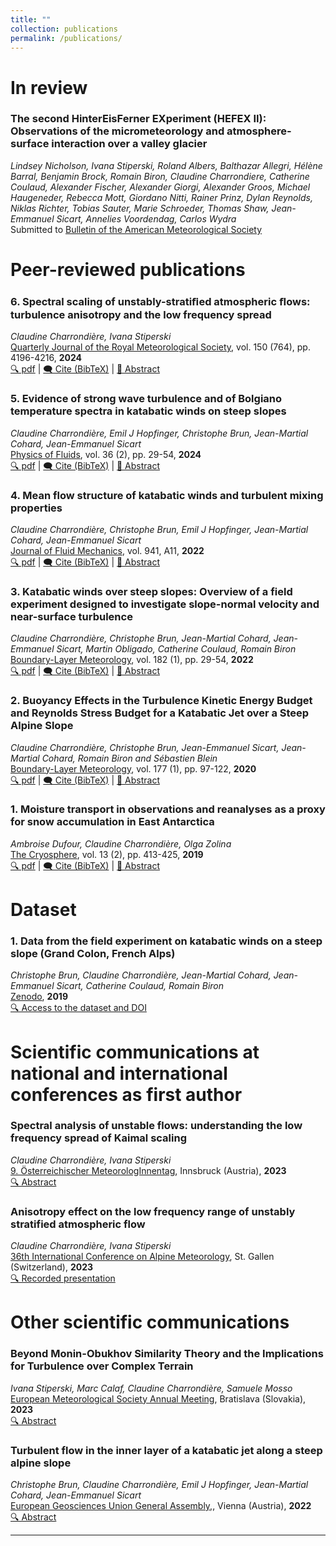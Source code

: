 ```yaml
---
title: ""
collection: publications
permalink: /publications/
---
```

# In review

### The second HinterEisFerner EXperiment (HEFEX II): Observations of the micrometeorology and atmosphere-surface interaction over a valley glacier
*Lindsey Nicholson, Ivana Stiperski, Roland Albers, Balthazar Allegri, Hélène Barral, Benjamin Brock, Romain Biron, Claudine Charrondiere, Catherine Coulaud, Alexander Fischer, Alexander Giorgi, Alexander Groos, Michael Haugeneder, Rebecca Mott, Giordano Nitti, Rainer Prinz, Dylan Reynolds, Niklas Richter, Tobias Sauter, Marie Schroeder, Thomas Shaw, Jean-Emmanuel Sicart, Annelies Voordendag, Carlos Wydra*  
Submitted to <ins>Bulletin of the American Meteorological Society</ins>

# Peer-reviewed publications

### 6. Spectral scaling of unstably-stratiﬁed atmospheric ﬂows: turbulence anisotropy and the low frequency spread
*Claudine Charrondière, Ivana Stiperski*  
<ins>Quarterly Journal of the Royal Meteorological Society</ins>, vol. 150 (764), pp. 4196-4216, **2024**  
[🔍 pdf](https://rmets.onlinelibrary.wiley.com/doi/pdfdirect/10.1002/qj.4811) | <a href="#" onclick="showBibTeX(event, 'bib6')">🗨️ Cite (BibTeX)</a> | <a href="#" onclick="showAbstract(event, 'abs6')">📄 Abstract</a>

<div id="bib6" style="display:none; position:fixed; top:20%; left:30%; width:40%; padding:20px; background:white; border:1px solid black; box-shadow: 2px 2px 10px rgba(0,0,0,0.5);">
  <strong>BibTeX Citation:</strong>
  <pre>@article{charrondiere2024spectral,
  title={Spectral scaling of unstably stratified atmospheric flows: Turbulence anisotropy and the low-frequency spread},
  author={Charrondi{\`e}re, Claudine and Stiperski, Ivana},
  journal={Quarterly Journal of the Royal Meteorological Society},
  volume={150},
  number={764},
  pages={4196--4216},
  year={2024},
  publisher={Wiley Online Library}
}
</pre>
  <button onclick="closePopup('bib6')">Close</button>
</div>

<div id="abs6" style="display:none; position:fixed; top:20%; left:30%; width:40%; padding:20px; background:white; border:1px solid black; box-shadow: 2px 2px 10px rgba(0,0,0,0.5);">
  <strong>Abstract:</strong>
  <p>The recent field measurements of katabatic winds on steep alpine slopes provide a unique database for theoretical analysis of the mean flow development and the determination of mixing properties. The theory is based on the depth-integrated momentum and heat equations and demonstrates an increase in mean velocity \(U\) with downstream distance \(x\) according to \(x^n\) \((n \leq 1/2)\). An equation for the mean wind velocity is established, expressing its dependency on the buoyancy flux, related to the heat flux to the ground, entrainment, and bottom friction. No ambient stratification, ambient wind, and constant ground surface temperature lead to \(U \sim x^{1/2}\), while constant heat flux to the ground leads to \(U \sim x^{1/3}\) and requires that the reduced gravity decreases as \(x^{-1/3}\). Stable ambient stratification \(N\) causes, in addition to small-amplitude mean flow oscillations, a decrease in reduced gravity with \(x\), in which case the assumption of constant surface heat flux along \(x\) is only an approximation. The turbulent fluxes are a function of the gradient Richardson number \(Ri\), with the ratio of turbulent diffusivity to viscosity \(K_h / K_m\) changing from nearly 1.4 to approximately 0.5 at \(Ri \approx 0.5\). A new mixing efficiency is introduced that includes turbulence kinetic energy production or consumption by along-slope turbulent buoyancy flux. It increases with \(Ri\) up to 0.25 at \(Ri \approx 0.5\) and then remains nearly constant. The measurements allowed us to determine the bottom drag coefficients and interfacial entrainment, with the ground surface heat flux being determined from the mean buoyancy flux.</p>
  <button onclick="closePopup('abs6')">Close</button>
</div>

### 5. Evidence of strong wave turbulence and of Bolgiano temperature spectra in katabatic winds on steep slopes
*Claudine Charrondière, Emil J Hopfinger, Christophe Brun, Jean-Martial Cohard, Jean-Emmanuel Sicart*  
<ins>Physics of Fluids</ins>, vol. 36 (2), pp. 29-54, **2024**  
[🔍 pdf](https://hal.science/hal-03350043/file/Charrondi%C3%A8re2022.pdf) | <a href="#" onclick="showBibTeX(event, 'bib5')">🗨️ Cite (BibTeX)</a> | <a href="#" onclick="showAbstract(event, 'abs5')">📄 Abstract</a>

<div id="bib5" style="display:none; position:fixed; top:20%; left:30%; width:40%; padding:20px; background:white; border:1px solid black; box-shadow: 2px 2px 10px rgba(0,0,0,0.5);">
  <strong>BibTeX Citation:</strong>
  <pre>@article{charrondiere2024evidence,
  title={Evidence of strong wave turbulence and of Bolgiano temperature spectra in katabatic winds on steep slopes},
  author={Charrondi{\`e}re, Claudine and Hopfinger, Emil J and Brun, Christophe and Cohard, J-M and Sicart, J-E},
  journal={Physics of Fluids},
  volume={36},
  number={2},
  year={2024},
  publisher={AIP Publishing}
}
</pre>
  <button onclick="closePopup('bib5')">Close</button>
</div>

<div id="abs5" style="display:none; position:fixed; top:20%; left:30%; width:40%; padding:20px; background:white; border:1px solid black; box-shadow: 2px 2px 10px rgba(0,0,0,0.5);">
  <strong>Abstract:</strong>
  <p>The katabatic winds on steep slopes investigated in the present study reveal a novel spectral behavior, observed in the outer part of the jet. At low wavenumbers, the one-dimensional (1D) velocity spectra show evidence of a \( k_x^{-1} \) range for the three components of the velocity vector: \( E_u(k_x) \), \( E_v(k_x) \), \( E_w(k_x) \) [as well as for the 1D temperature spectrum \( E_\theta(k_x) \propto k_x^{-1} \)]. This suggests the existence of strong wave turbulence. A necessary condition for strong wave turbulence to be manifest is that the flow direction wavenumber, \( k_\varphi \), extends to much lower values than the slope normal one, \( k_z \). This is satisfied in the present field experiment where wave energy is injected at wavenumber \( k_x = k_y = (N_a \sin \alpha) / \bar{u}_j \), while \( k_z \propto 1 / \Delta z \), with \( N_a \) the ambient stratification, \( \alpha \) the slope angle, \( \bar{u}_j \) the maximum wind velocity, and \( \Delta z \) the shear layer thickness of the jet. In the inertial range, the velocity spectra exhibit a power law \( k_x^{-5/3} \) over two decades, whereas the temperature-buoyancy spectra show evidence of a \( -7/5 \) slope in the buoyancy sub-range, followed by a \( -5/3 \) slope. The change in spectral slopes occurs at the Bolgiano scale \( L_B \) that is close to the Dougherty–Ozmidov scale \( L_OZ \). The high Reynolds number based on the Taylor micro-scale, \( Re_\lambda \sim 10^3 \), allows clear identification of the spectral laws.</p>
  <button onclick="closePopup('abs5')">Close</button>
</div>

### 4. Mean flow structure of katabatic winds and turbulent mixing properties
*Claudine Charrondière, Christophe Brun, Emil J Hopfinger, Jean-Martial Cohard, Jean-Emmanuel Sicart*  
<ins>Journal of Fluid Mechanics</ins>, vol. 941, A11, **2022**  
[🔍 pdf](https://hal.science/hal-03350043/file/Charrondi%C3%A8re2022.pdf) | <a href="#" onclick="showBibTeX(event, 'bib4')">🗨️ Cite (BibTeX)</a> | <a href="#" onclick="showAbstract(event, 'abs4')">📄 Abstract</a>

<div id="bib4" style="display:none; position:fixed; top:20%; left:30%; width:40%; padding:20px; background:white; border:1px solid black; box-shadow: 2px 2px 10px rgba(0,0,0,0.5);">
  <strong>BibTeX Citation:</strong>
  <pre>@article{charrondiere2022mean,
  title={Mean flow structure of katabatic winds and turbulent mixing properties},
  author={Charrondi{\`e}re, Claudine and Brun, Christophe and Hopfinger, Emil J and Cohard, Jean-Martial and Sicart, Jean-Emmanuel},
  journal={Journal of Fluid Mechanics},
  volume={941},
  pages={A11},
  year={2022},
  publisher={Cambridge University Press}
}
}</pre>
  <button onclick="closePopup('bib4')">Close</button>
</div>

<div id="abs4" style="display:none; position:fixed; top:20%; left:30%; width:40%; padding:20px; background:white; border:1px solid black; box-shadow: 2px 2px 10px rgba(0,0,0,0.5);">
  <strong>Abstract:</strong>
  <p></p>
  <button onclick="closePopup('abs4')">Close</button>
</div>


### 3. Katabatic winds over steep slopes: Overview of a field experiment designed to investigate slope-normal velocity and near-surface turbulence
*Claudine Charrondière, Christophe Brun, Jean-Martial Cohard, Jean-Emmanuel Sicart, Martin Obligado, Catherine Coulaud, Romain Biron*  
<ins>Boundary-Layer Meteorology</ins>, vol. 182 (1), pp. 29-54, **2022**  
[🔍 pdf](https://hal.science/hal-03350043/file/Charrondi%C3%A8re2022.pdf) | <a href="#" onclick="showBibTeX(event, 'bib3')">🗨️ Cite (BibTeX)</a> | <a href="#" onclick="showAbstract(event, 'abs3')">📄 Abstract</a>

<div id="bib3" style="display:none; position:fixed; top:20%; left:30%; width:40%; padding:20px; background:white; border:1px solid black; box-shadow: 2px 2px 10px rgba(0,0,0,0.5);">
  <strong>BibTeX Citation:</strong>
  <pre>@article{charrondiere2022katabatic,
  title={Katabatic winds over steep slopes: Overview of a field experiment designed to investigate slope-normal velocity and near-surface turbulence},
  author={Charrondi{\`e}re, Claudine and Brun, Christophe and Cohard, Jean-Martial and Sicart, Jean-Emmanuel and Obligado, Martin and Biron, Romain and Coulaud, Catherine and Guyard, H{\'e}l{\`e}ne},
  journal={Boundary-Layer Meteorology},
  volume={182},
  number={1},
  pages={29--54},
  year={2022},
  publisher={Springer}
}</pre>
  <button onclick="closePopup('bib3')">Close</button>
</div>

<div id="abs3" style="display:none; position:fixed; top:20%; left:30%; width:40%; padding:20px; background:white; border:1px solid black; box-shadow: 2px 2px 10px rgba(0,0,0,0.5);">
  <strong>Abstract:</strong>
  <p>We describe a new field campaign over a steep, snowy 30-degree alpine slope, designed to investigate three recurrent issues in experimental studies of steep-slope katabatic winds. (1) Entrainment is known to be present in katabatic jets and has been estimated at the interface between the jet and the boundary layer above it. However, to our knowledge, the slope-normal velocity component has never been measured in the katabatic jet. (2) It is hard to accurately measure turbulence in the first tens of centimeters above the surface using standard sonic anemometry due to the filtering effect of the long instrument path. The present field experiment used a three-dimensional multi-hole pitot-type probe with a high sampling frequency (1250 Hz) that was positioned as close to the surface as 3 cm. It provides three-dimensional mean velocity and Reynolds stress tensor from which dissipation can be estimated, as well as spectra for the turbulent quantities. Energy spectra reveal a well-developed inertial range and capture the inertial scales and some of the dissipative scales. (3) Measuring turbulence on a mast usually provides information about mean and turbulent quantities at certain discrete heights because the sensors are sparsely located inside the jet. We present the first measurements of well-developed katabatic flows where the full wind-speed and temperature profiles acquired, from tethered balloon are available at the location of the measurement mast, which comprises three-dimensional anemometry and thermometry.</p>
  <button onclick="closePopup('abs3')">Close</button>
</div>

### 2. Buoyancy Effects in the Turbulence Kinetic Energy Budget and Reynolds Stress Budget for a Katabatic Jet over a Steep Alpine Slope
*Claudine Charrondière, Christophe Brun, Jean-Emmanuel Sicart, Jean-Martial Cohard, Romain Biron and Sébastien Blein*  
<ins>Boundary-Layer Meteorology</ins>, vol. 177 (1), pp. 97-122, **2020**  
[🔍 pdf](https://hal.science/hal-03124731/document) | <a href="#" onclick="showBibTeX(event, 'bib2')">🗨️ Cite (BibTeX)</a> | <a href="#" onclick="showAbstract(event, 'abs2')">📄 Abstract</a>

<div id="bib2" style="display:none; position:fixed; top:20%; left:30%; width:40%; padding:20px; background:white; border:1px solid black; box-shadow: 2px 2px 10px rgba(0,0,0,0.5);">
  <strong>BibTeX Citation:</strong>
  <pre>@article{charrondiere2020buoyancy,
  title={Buoyancy effects in the turbulence kinetic energy budget and Reynolds stress budget for a katabatic jet over a steep alpine slope},
  author={Charrondi{\`e}re, Claudine and Brun, Christophe and Sicart, Jean-Emmanuel and Cohard, Jean-Martial and Biron, Romain and Blein, S{\'e}bastien},
  journal={Boundary-Layer Meteorology},
  volume={177},
  number={1},
  pages={97--122},
  year={2020},
  publisher={Springer}
}</pre>
  <button onclick="closePopup('bib2')">Close</button>
</div>

<div id="abs2" style="display:none; position:fixed; top:20%; left:30%; width:40%; padding:20px; background:white; border:1px solid black; box-shadow: 2px 2px 10px rgba(0,0,0,0.5);">
  <strong>Abstract:</strong>
  <p>Katabatic winds are very frequent but poorly understood or simulated over steep slopes. This study focuses on a katabatic jet above a steep alpine slope. We assess the buoyancy terms in both the turbulence kinetic energy (TKE) and the Reynolds shear-stress budget equations. We specifically focus on the contribution of the slope-normal and along-slope turbulent sensible heat fluxes to these terms. Four levels of measurements below and above the maximum wind-speed height enable analysis of the buoyancy effect along the vertical profile as follow: (i) buoyancy tends to destroy TKE, as expected in stable conditions, and the turbulent momentum flux in the inner-layer region of the jet below the maximum wind-speed height z j ; (ii) results also suggest buoyancy contributes to the production of TKE in the outer-layer shear region of the jet (well above z j ) while consumption of the turbulent momentum flux is observed in the same region; (iii) In the region around the maximum wind speed where mechanical shear production is marginal, buoyancy tends to destroy TKE and our results suggest it tends to increase the momentum flux. The present study also provides an analytical condition for the limit between production and consumption of the turbulent momentum flux due to buoyancy as a function of the slope angle, similar to the condition already proposed for TKE. We reintroduce the stress Richardson number, which is the equivalent of the flux Richardson number for the Reynolds shear-stress budget. We point out that the flux Richardson number and the stress Richardson number are complementary stability parameters for characterizing the katabatic flow apart from the region around the maximum wind-speed height.</p>
  <button onclick="closePopup('abs2')">Close</button>
</div>

### 1. Moisture transport in observations and reanalyses as a proxy for snow accumulation in East Antarctica  
*Ambroise Dufour, Claudine Charrondière, Olga Zolina*  
<ins>The Cryosphere</ins>, vol. 13 (2), pp. 413-425, **2019**  
[🔍 pdf](https://tc.copernicus.org/articles/13/413/2019/) | <a href="#" onclick="showBibTeX(event, 'bib1')">🗨️ Cite (BibTeX)</a> | <a href="#" onclick="showAbstract(event, 'abs1')">📄 Abstract</a>

<div id="bib1" style="display:none; position:fixed; top:20%; left:30%; width:40%; padding:20px; background:white; border:1px solid black; box-shadow: 2px 2px 10px rgba(0,0,0,0.5);">
  <strong>BibTeX Citation:</strong>
  <pre>@article{Dufour2019,
  author = {Dufour, Ambroise and Charrondière, Claudine and Zolina, Olga},
  title = {Moisture transport in observations and reanalyses as a proxy for snow accumulation in East Antarctica},
  journal = {The Cryosphere},
  volume = {13},
  number = {2},
  pages = {413--425},
  year = {2019}
  }</pre>
  <button onclick="closePopup('bib1')">Close</button>
</div>

<div id="abs1" style="display:none; position:fixed; top:20%; left:30%; width:40%; padding:20px; background:white; border:1px solid black; box-shadow: 2px 2px 10px rgba(0,0,0,0.5);">
  <strong>Abstract:</strong>
  <p>Atmospheric moisture convergence on ice sheets provides an estimate of snow accumulation, which is critical to quantifying sea-level changes. In the case of East Antarctica, we computed moisture transport from 1980 to 2016 in five reanalyses and in radiosonde observations. Moisture convergence in reanalyses is more consistent than net precipitation but still ranges from 72 to 96 mm&middot;yr&minus;1 in the four most recent reanalyses, ERA-Interim, NCEP CFSR, JRA 55 and MERRA 2. The representation of long-term variability in reanalyses is also inconsistent, which justified resorting to observations. Moisture fluxes are measured on a daily basis via radiosondes launched from a network of stations surrounding East Antarctica. Observations agree with reanalyses on the major role of extreme advection events and transient eddy fluxes. Although assimilated, the observations reveal processes that reanalyses cannot model, some due to a lack of horizontal and vertical resolution, especially the oldest, NCEP DOE R2. Additionally, the observational time series are not affected by new satellite data unlike the reanalyses. We formed pan-continental estimates of convergence by aggregating anomalies from all available stations. We found statistically significant trends neither in moisture convergence nor in precipitable water.</p>
  <button onclick="closePopup('abs1')">Close</button>
</div>

# Dataset

### 1. Data from the field experiment on katabatic winds on a steep slope (Grand Colon, French Alps)
*Christophe Brun, Claudine Charrondière, Jean-Martial Cohard, Jean-Emmanuel Sicart, Catherine Coulaud, Romain Biron*  
<ins>Zenodo</ins>, **2019**  
[🔍 Access to the dataset and DOI](https://doi.org/10.5281/zenodo.6546702)

# Scientific communications at national and international conferences as first author

### Spectral analysis of unstable flows: understanding the low frequency spread of Kaimal scaling
*Claudine Charrondière, Ivana Stiperski*  
<ins>9. Österreichischer MeteorologInnentag</ins>, Innsbruck (Austria), **2023**  
[🔍 Abstract](https://www.uibk.ac.at/congress/meteorologinnentag2023/abstracts/meteorologinnentag2023_o13_charrondiere.pdf)

### Anisotropy effect on the low frequency range of unstably stratified atmospheric flow
*Claudine Charrondière, Ivana Stiperski*  
<ins>36th International Conference on Alpine Meteorology</ins>, St. Gallen (Switzerland), **2023**  
[🔍 Recorded presentation ](https://iacweb.ethz.ch/events/icam2023/rec/O2.3)

# Other scientific communications

### Beyond Monin-Obukhov Similarity Theory and the Implications for Turbulence over Complex Terrain
*Ivana Stiperski, Marc Calaf, Claudine Charrondière, Samuele Mosso*  
<ins>European Meteorological Society Annual Meeting</ins>, Bratislava (Slovakia), **2023**  
[🔍 Abstract](https://meetingorganizer.copernicus.org/EMS2023/EMS2023-5.html?pdf)

### Turbulent flow in the inner layer of a katabatic jet along a steep alpine slope
*Christophe Brun, Claudine Charrondière, Emil J Hopfinger, Jean-Martial Cohard, Jean-Emmanuel Sicart*  
<ins>European Geosciences Union General Assembly,</ins>, Vienna (Austria), **2022**  
[🔍 Abstract](https://meetingorganizer.copernicus.org/EGU22/EGU22-6441.html)





<script>
function showBibTeX(event, id) {
  event = event || window.event;
  event.preventDefault();
  document.querySelector(`#${id}`).style.display = 'block';
}

function showAbstract(event, id) {
  event = event || window.event;
  event.preventDefault();
  document.querySelector(`#${id}`).style.display = 'block';
}

function closePopup(id) {
  document.querySelector(`#${id}`).style.display = 'none';
}
</script>














---

